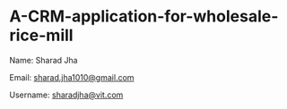 # A-CRM-application-for-wholesale-rice-mill

Name: Sharad Jha

Email: sharad.jha1010@gmail.com

Username: sharadjha@vit.com

